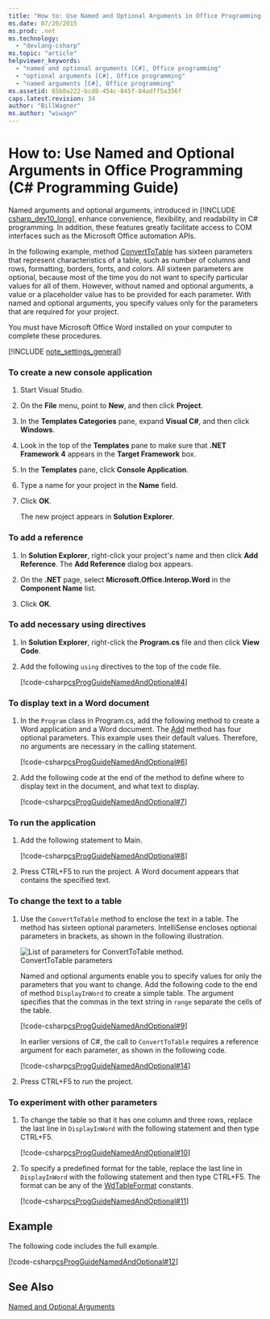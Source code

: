 ```yaml
---
title: "How to: Use Named and Optional Arguments in Office Programming (C# Programming Guide)"
ms.date: 07/20/2015
ms.prod: .net
ms.technology: 
  - "devlang-csharp"
ms.topic: "article"
helpviewer_keywords: 
  - "named and optional arguments [C#], Office programming"
  - "optional arguments [C#], Office programming"
  - "named arguments [C#], Office programming"
ms.assetid: 65b8a222-bcd8-454c-845f-84adff5a356f
caps.latest.revision: 34
author: "BillWagner"
ms.author: "wiwagn"
---
```

# How to: Use Named and Optional Arguments in Office Programming (C# Programming Guide)
Named arguments and optional arguments, introduced in [!INCLUDE [csharp_dev10_long](~/includes/csharp-dev10-long-md.md)], enhance convenience, flexibility, and readability in C# programming. In addition, these features greatly facilitate access to COM interfaces such as the Microsoft Office automation APIs.  
  
 In the following example, method [ConvertToTable](https://msdn.microsoft.com/library/bb216993.aspx) has sixteen parameters that represent characteristics of a table, such as number of columns and rows, formatting, borders, fonts, and colors. All sixteen parameters are optional, because most of the time you do not want to specify particular values for all of them. However, without named and optional arguments, a value or a placeholder value has to be provided for each parameter. With named and optional arguments, you specify values only for the parameters that are required for your project.  
  
 You must have Microsoft Office Word installed on your computer to complete these procedures.  
  
[!INCLUDE [note_settings_general](~/includes/note-settings-general-md.md)]
  
### To create a new console application  
  
1.  Start Visual Studio.  
  
2.  On the **File** menu, point to **New**, and then click **Project**.  
  
3.  In the **Templates Categories** pane, expand **Visual C#**, and then click **Windows**.  
  
4.  Look in the top of the **Templates** pane to make sure that **.NET Framework 4** appears in the **Target Framework** box.  
  
5.  In the **Templates** pane, click **Console Application**.  
  
6.  Type a name for your project in the **Name** field.  
  
7.  Click **OK**.  
  
     The new project appears in **Solution Explorer**.  
  
### To add a reference  
  
1.  In **Solution Explorer**, right-click your project's name and then click **Add Reference**. The **Add Reference** dialog box appears.  
  
2.  On the **.NET** page, select **Microsoft.Office.Interop.Word** in the **Component Name** list.  
  
3.  Click **OK**.  
  
### To add necessary using directives  
  
1. In **Solution Explorer**, right-click the **Program.cs** file and then click **View Code**.  
  
2. Add the following `using` directives to the top of the code file.  
  
    [!code-csharp[csProgGuideNamedAndOptional#4](../../../csharp/programming-guide/classes-and-structs/codesnippet/CSharp/how-to-use-named-and-optional-arguments-in-office-programming_1.cs)]  
  
### To display text in a Word document  
  
1. In the `Program` class in Program.cs, add the following method to create a Word application and a Word document. The [Add](https://msdn.microsoft.com/library/microsoft.office.interop.word.documents.add.aspx) method has four optional parameters. This example uses their default values. Therefore, no arguments are necessary in the calling statement.  
  
    [!code-csharp[csProgGuideNamedAndOptional#6](../../../csharp/programming-guide/classes-and-structs/codesnippet/CSharp/how-to-use-named-and-optional-arguments-in-office-programming_2.cs)]  
  
2. Add the following code at the end of the method to define where to display text in the document, and what text to display.  
  
    [!code-csharp[csProgGuideNamedAndOptional#7](../../../csharp/programming-guide/classes-and-structs/codesnippet/CSharp/how-to-use-named-and-optional-arguments-in-office-programming_3.cs)]  
  
### To run the application  
  
1. Add the following statement to Main.  
  
    [!code-csharp[csProgGuideNamedAndOptional#8](../../../csharp/programming-guide/classes-and-structs/codesnippet/CSharp/how-to-use-named-and-optional-arguments-in-office-programming_4.cs)]  
  
2. Press CTRL+F5 to run the project. A Word document appears that contains the specified text.  
  
### To change the text to a table  
  
1. Use the `ConvertToTable` method to enclose the text in a table. The method has sixteen optional parameters. IntelliSense encloses optional parameters in brackets, as shown in the following illustration.  
  
    ![List of parameters for ConvertToTable method.](../../../csharp/programming-guide/classes-and-structs/media/convert_tableparameters.png "Convert_TableParameters")  
   ConvertToTable parameters  
  
    Named and optional arguments enable you to specify values for only the parameters that you want to change. Add the following code to the end of method `DisplayInWord` to create a simple table. The argument specifies that the commas in the text string in `range` separate the cells of the table.  
  
    [!code-csharp[csProgGuideNamedAndOptional#9](../../../csharp/programming-guide/classes-and-structs/codesnippet/CSharp/how-to-use-named-and-optional-arguments-in-office-programming_5.cs)]  
  
    In earlier versions of C#, the call to `ConvertToTable` requires a reference argument for each parameter, as shown in the following code.  
  
    [!code-csharp[csProgGuideNamedAndOptional#14](../../../csharp/programming-guide/classes-and-structs/codesnippet/CSharp/how-to-use-named-and-optional-arguments-in-office-programming_6.cs)]  
  
2. Press CTRL+F5 to run the project.  
  
### To experiment with other parameters  
  
1. To change the table so that it has one column and three rows, replace the last line in `DisplayInWord` with the following statement and then type CTRL+F5.  
  
    [!code-csharp[csProgGuideNamedAndOptional#10](../../../csharp/programming-guide/classes-and-structs/codesnippet/CSharp/how-to-use-named-and-optional-arguments-in-office-programming_7.cs)]  
  
2. To specify a predefined format for the table, replace the last line in `DisplayInWord` with the following statement and then type CTRL+F5. The format can be any of the [WdTableFormat](https://msdn.microsoft.com/library/microsoft.office.interop.word.wdtableformat.aspx) constants.  
  
    [!code-csharp[csProgGuideNamedAndOptional#11](../../../csharp/programming-guide/classes-and-structs/codesnippet/CSharp/how-to-use-named-and-optional-arguments-in-office-programming_8.cs)]  
  
## Example  
 The following code includes the full example.  
  
 [!code-csharp[csProgGuideNamedAndOptional#12](../../../csharp/programming-guide/classes-and-structs/codesnippet/CSharp/how-to-use-named-and-optional-arguments-in-office-programming_9.cs)]  
  
## See Also  
 [Named and Optional Arguments](../../../csharp/programming-guide/classes-and-structs/named-and-optional-arguments.md)
